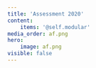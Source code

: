 ```yaml
---
title: 'Assessment 2020'
content:
    items: '@self.modular'
media_order: af.png
hero:
    image: af.png
visible: false
---
```


